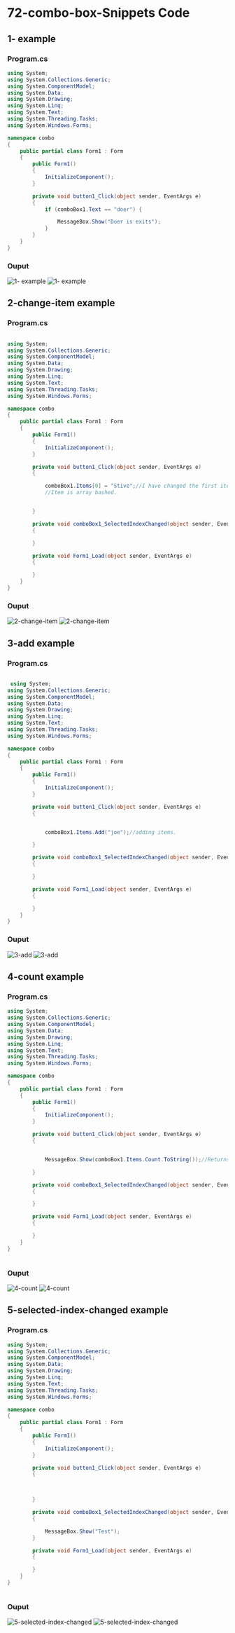 # 72-combo-box-Snippets Code

## 1- example

### Program.cs

```c#
using System;
using System.Collections.Generic;
using System.ComponentModel;
using System.Data;
using System.Drawing;
using System.Linq;
using System.Text;
using System.Threading.Tasks;
using System.Windows.Forms;

namespace combo
{
    public partial class Form1 : Form
    {
        public Form1()
        {
            InitializeComponent();
        }

        private void button1_Click(object sender, EventArgs e)
        {
            if (comboBox1.Text == "doer") {

                MessageBox.Show("Doer is exits");
            }
        }
    }
}


```

### Ouput

![1- example](media/1.png)
![1- example](media/2.png)


## 2-change-item example

### Program.cs

```c#

using System;
using System.Collections.Generic;
using System.ComponentModel;
using System.Data;
using System.Drawing;
using System.Linq;
using System.Text;
using System.Threading.Tasks;
using System.Windows.Forms;

namespace combo
{
    public partial class Form1 : Form
    {
        public Form1()
        {
            InitializeComponent();
        }

        private void button1_Click(object sender, EventArgs e)
        {

            comboBox1.Items[0] = "Stive";//I have changed the first item to  'Stive';
            //Item is array bashed.


        }

        private void comboBox1_SelectedIndexChanged(object sender, EventArgs e)
        {

        }

        private void Form1_Load(object sender, EventArgs e)
        {

        }
    }
}


```

### Ouput

![2-change-item](media/3.png)
![2-change-item](media/4.png)


## 3-add example

### Program.cs

```c#

 using System;
using System.Collections.Generic;
using System.ComponentModel;
using System.Data;
using System.Drawing;
using System.Linq;
using System.Text;
using System.Threading.Tasks;
using System.Windows.Forms;

namespace combo
{
    public partial class Form1 : Form
    {
        public Form1()
        {
            InitializeComponent();
        }

        private void button1_Click(object sender, EventArgs e)
        {


            comboBox1.Items.Add("joe");//adding items.

        }

        private void comboBox1_SelectedIndexChanged(object sender, EventArgs e)
        {

        }

        private void Form1_Load(object sender, EventArgs e)
        {

        }
    }
}


```

### Ouput

![3-add](media/5.png)
![3-add](media/6.png)


## 4-count example
### Program.cs

```c#
using System;
using System.Collections.Generic;
using System.ComponentModel;
using System.Data;
using System.Drawing;
using System.Linq;
using System.Text;
using System.Threading.Tasks;
using System.Windows.Forms;

namespace combo
{
    public partial class Form1 : Form
    {
        public Form1()
        {
            InitializeComponent();
        }

        private void button1_Click(object sender, EventArgs e)
        {


            MessageBox.Show(comboBox1.Items.Count.ToString());//Returns the how many items in the comboBox.

        }

        private void comboBox1_SelectedIndexChanged(object sender, EventArgs e)
        {

        }

        private void Form1_Load(object sender, EventArgs e)
        {

        }
    }
}



```

### Ouput

![4-count](media/7.png)
![4-count](media/8.png)

## 5-selected-index-changed example
### Program.cs

```c#
using System;
using System.Collections.Generic;
using System.ComponentModel;
using System.Data;
using System.Drawing;
using System.Linq;
using System.Text;
using System.Threading.Tasks;
using System.Windows.Forms;

namespace combo
{
    public partial class Form1 : Form
    {
        public Form1()
        {
            InitializeComponent();
        }

        private void button1_Click(object sender, EventArgs e)
        {


           
        }

        private void comboBox1_SelectedIndexChanged(object sender, EventArgs e)//This will run when the user select diffrent items.
        {

            MessageBox.Show("Test");
        }

        private void Form1_Load(object sender, EventArgs e)
        {

        }
    }
}



```

### Ouput

![5-selected-index-changed](media/9.png)
![5-selected-index-changed](media/10.png)
